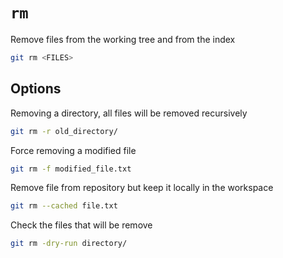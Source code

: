 # `rm`

Remove files from the working tree and from the index

```sh
git rm <FILES>
```

## Options

Removing a directory, all files will be removed recursively

```sh
git rm -r old_directory/
```

Force removing a modified file

```sh
git rm -f modified_file.txt
```

Remove file from repository but keep it locally in the workspace

```sh
git rm --cached file.txt
```

Check the files that will be remove

```sh
git rm -dry-run directory/
```
